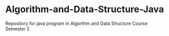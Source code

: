 # Algorithm-and-Data-Structure-Java
Repository for java program in Algorthm and Data Structure Course Semester 2
